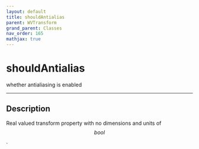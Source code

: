 ```yaml
---
layout: default
title: shouldAntialias
parent: WVTransform
grand_parent: Classes
nav_order: 165
mathjax: true
---
```


#  shouldAntialias

whether antialiasing is enabled


---

## Description
Real valued transform property with no dimensions and units of $$bool$$.

